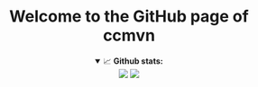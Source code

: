 <div align="center">
 <h1>Welcome to the GitHub page of ccmvn</h1>
<details open>
  <summary>📈 <b>Github stats:</b></summary>
  <img src="https://github.com/ccmvn/ccmvn/blob/master/scripts/GitHubStats/generated/overview.svg"/>
  <img src="https://github.com/ccmvn/ccmvn/blob/master/scripts/GitHubStats/generated/languages.svg"/>
</details>
</div>

